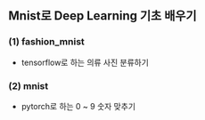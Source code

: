 ## Mnist로 Deep Learning 기초 배우기

### (1) fashion_mnist

- tensorflow로 하는 의류 사진 분류하기

### (2) mnist

- pytorch로 하는 0 ~ 9 숫자 맞추기
